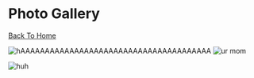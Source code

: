 # Photo Gallery

[Back To Home](/)

![hAAAAAAAAAAAAAAAAAAAAAAAAAAAAAAAAAAAAAAA](http://www.wikihow.com/images/6/64/Stop-a-Dog-from-Jumping-Step-6-Version-2.jpg)
![ur mom](https://ibb.co/CtzcSGz.jpg)

![huh](https://ibb.co/PQXmPcM.jpg)